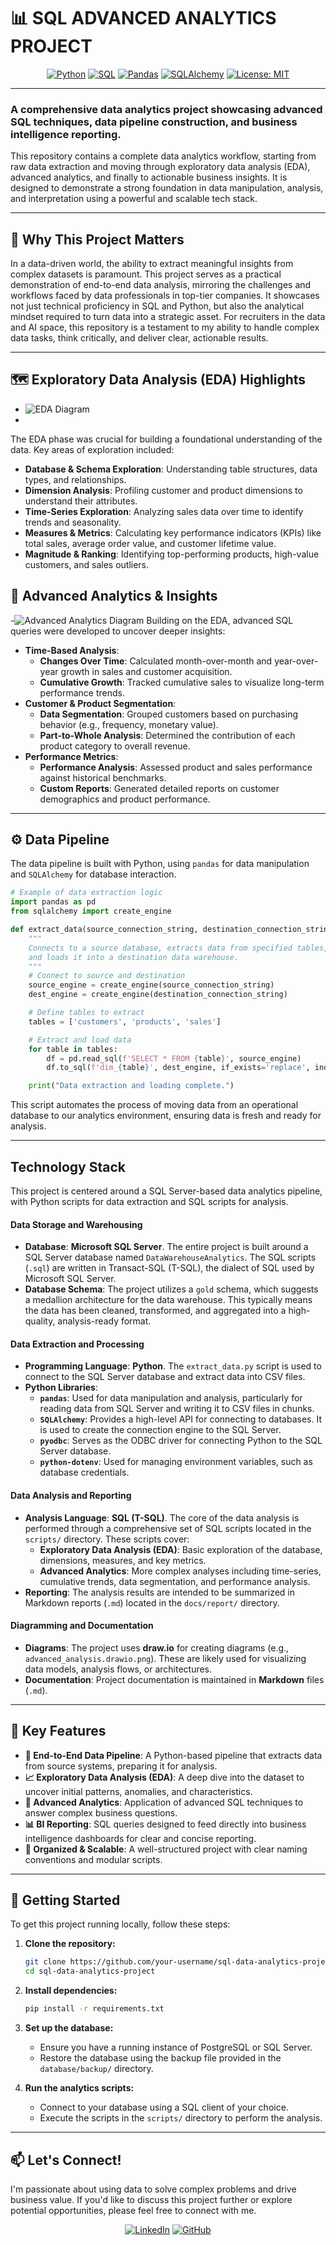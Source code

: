 # 📊 SQL ADVANCED ANALYTICS PROJECT 

<div align="center">

[![Python](https://img.shields.io/badge/Python-3.9%2B-blue?style=for-the-badge&logo=python&logoColor=white)](https://www.python.org/)
[![SQL](https://img.shields.io/badge/SQL-PostgreSQL-blue?style=for-the-badge&logo=postgresql&logoColor=white)](https://www.postgresql.org/)
[![Pandas](https://img.shields.io/badge/Pandas-2.0-blue?style=for-the-badge&logo=pandas&logoColor=white)](https://pandas.pydata.org/)
[![SQLAlchemy](https://img.shields.io/badge/SQLAlchemy-2.0-blue?style=for-the-badge&logo=python&logoColor=white)](https://www.sqlalchemy.org/)
[![License: MIT](https://img.shields.io/badge/License-MIT-green.svg?style=for-the-badge)](https://opensource.org/licenses/MIT)

</div>

---

### **A comprehensive data analytics project showcasing advanced SQL techniques, data pipeline construction, and business intelligence reporting.**

This repository contains a complete data analytics workflow, starting from raw data extraction and moving through exploratory data analysis (EDA), advanced analytics, and finally to actionable business insights. It is designed to demonstrate a strong foundation in data manipulation, analysis, and interpretation using a powerful and scalable tech stack.

---

## 🌟 Why This Project Matters

In a data-driven world, the ability to extract meaningful insights from complex datasets is paramount. This project serves as a practical demonstration of end-to-end data analysis, mirroring the challenges and workflows faced by data professionals in top-tier companies. It showcases not just technical proficiency in SQL and Python, but also the analytical mindset required to turn data into a strategic asset. For recruiters in the data and AI space, this repository is a testament to my ability to handle complex data tasks, think critically, and deliver clear, actionable results.

---

## 🗺️ Exploratory Data Analysis (EDA) Highlights

- ![EDA Diagram](docs/eda.drawio%20.png)
- 
The EDA phase was crucial for building a foundational understanding of the data. Key areas of exploration included:

-   **Database & Schema Exploration**: Understanding table structures, data types, and relationships.
-   **Dimension Analysis**: Profiling customer and product dimensions to understand their attributes.
-   **Time-Series Exploration**: Analyzing sales data over time to identify trends and seasonality.
-   **Measures & Metrics**: Calculating key performance indicators (KPIs) like total sales, average order value, and customer lifetime value.
-   **Magnitude & Ranking**: Identifying top-performing products, high-value customers, and sales outliers.
  
## 🧠 Advanced Analytics & Insights

-![Advanced Analytics Diagram](docs/advanced_analysis.drawio.png)
Building on the EDA, advanced SQL queries were developed to uncover deeper insights:

-   **Time-Based Analysis**:
    -   **Changes Over Time**: Calculated month-over-month and year-over-year growth in sales and customer acquisition.
    -   **Cumulative Growth**: Tracked cumulative sales to visualize long-term performance trends.
-   **Customer & Product Segmentation**:
    -   **Data Segmentation**: Grouped customers based on purchasing behavior (e.g., frequency, monetary value).
    -   **Part-to-Whole Analysis**: Determined the contribution of each product category to overall revenue.
-   **Performance Metrics**:
    -   **Performance Analysis**: Assessed product and sales performance against historical benchmarks.
    -   **Custom Reports**: Generated detailed reports on customer demographics and product performance.

---

## ⚙️ Data Pipeline

The data pipeline is built with Python, using `pandas` for data manipulation and `SQLAlchemy` for database interaction.

```python
# Example of data extraction logic
import pandas as pd
from sqlalchemy import create_engine

def extract_data(source_connection_string, destination_connection_string):
    """
    Connects to a source database, extracts data from specified tables,
    and loads it into a destination data warehouse.
    """
    # Connect to source and destination
    source_engine = create_engine(source_connection_string)
    dest_engine = create_engine(destination_connection_string)

    # Define tables to extract
    tables = ['customers', 'products', 'sales']

    # Extract and load data
    for table in tables:
        df = pd.read_sql(f'SELECT * FROM {table}', source_engine)
        df.to_sql(f'dim_{table}', dest_engine, if_exists='replace', index=False)

    print("Data extraction and loading complete.")

```

This script automates the process of moving data from an operational database to our analytics environment, ensuring data is fresh and ready for analysis.

---

## Technology Stack

This project is centered around a SQL Server-based data analytics pipeline, with Python scripts for data extraction and SQL scripts for analysis.

#### **Data Storage and Warehousing**

-   **Database**: **Microsoft SQL Server**. The entire project is built around a SQL Server database named `DataWarehouseAnalytics`. The SQL scripts (`.sql`) are written in Transact-SQL (T-SQL), the dialect of SQL used by Microsoft SQL Server.
-   **Database Schema**: The project utilizes a `gold` schema, which suggests a medallion architecture for the data warehouse. This typically means the data has been cleaned, transformed, and aggregated into a high-quality, analysis-ready format.

#### **Data Extraction and Processing**

-   **Programming Language**: **Python**. The `extract_data.py` script is used to connect to the SQL Server database and extract data into CSV files.
-   **Python Libraries**:
    -   **`pandas`**: Used for data manipulation and analysis, particularly for reading data from SQL Server and writing it to CSV files in chunks.
    -   **`SQLAlchemy`**: Provides a high-level API for connecting to databases. It is used to create the connection engine to the SQL Server.
    -   **`pyodbc`**: Serves as the ODBC driver for connecting Python to the SQL Server database.
    -   **`python-dotenv`**: Used for managing environment variables, such as database credentials.

#### **Data Analysis and Reporting**

-   **Analysis Language**: **SQL (T-SQL)**. The core of the data analysis is performed through a comprehensive set of SQL scripts located in the `scripts/` directory. These scripts cover:
    -   **Exploratory Data Analysis (EDA)**: Basic exploration of the database, dimensions, measures, and key metrics.
    -   **Advanced Analytics**: More complex analyses including time-series, cumulative trends, data segmentation, and performance analysis.
-   **Reporting**: The analysis results are intended to be summarized in Markdown reports (`.md`) located in the `docs/report/` directory.

#### **Diagramming and Documentation**

-   **Diagrams**: The project uses **draw.io** for creating diagrams (e.g., `advanced_analysis.drawio.png`). These are likely used for visualizing data models, analysis flows, or architectures.
-   **Documentation**: Project documentation is maintained in **Markdown** files (`.md`).

---

## 🔑 Key Features

-   **📁 End-to-End Data Pipeline**: A Python-based pipeline that extracts data from source systems, preparing it for analysis.
-   **📈 Exploratory Data Analysis (EDA)**: A deep dive into the dataset to uncover initial patterns, anomalies, and characteristics.
-   **🧠 Advanced Analytics**: Application of advanced SQL techniques to answer complex business questions.
-   **📊 BI Reporting**: SQL queries designed to feed directly into business intelligence dashboards for clear and concise reporting.
-   **📂 Organized & Scalable**: A well-structured project with clear naming conventions and modular scripts.
---
## 🏁 Getting Started

To get this project running locally, follow these steps:

1.  **Clone the repository:**
    ```bash
    git clone https://github.com/your-username/sql-data-analytics-project.git
    cd sql-data-analytics-project
    ```

2.  **Install dependencies:**
    ```bash
    pip install -r requirements.txt
    ```

3.  **Set up the database:**
    -   Ensure you have a running instance of PostgreSQL or SQL Server.
    -   Restore the database using the backup file provided in the `database/backup/` directory.

4.  **Run the analytics scripts:**
    -   Connect to your database using a SQL client of your choice.
    -   Execute the scripts in the `scripts/` directory to perform the analysis.

---

## 📫 Let's Connect!

I'm passionate about using data to solve complex problems and drive business value. If you'd like to discuss this project further or explore potential opportunities, please feel free to connect with me.

<div align="center">

[![LinkedIn](https://img.shields.io/badge/LinkedIn-Divy%20Yadav-blue?style=for-the-badge&logo=linkedin)](https://www.linkedin.com/in/divy-yadav/)
[![GitHub](https://img.shields.io/badge/GitHub-divy-yadav-blue?style=for-the-badge&logo=github)](https://github.com/divy-yadav)

</div>
